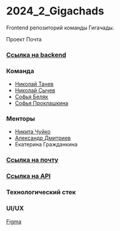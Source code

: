 # 2024_2_Gigachads
Frontend репозиторий команды Гигачады. 

Проект Почта

### [Ссылка на backend](https://github.com/go-park-mail-ru/2024_2_Gigachads)

### Команда
 - [Николай Танев](https://github.com/Tanev-N)
 - [Николай Сычев](https://github.com/sychnico)
 - [Софья Беляк](https://github.com/sofiabelyak)
 - [Софья Проклашкина](https://github.com/sprosonya)
### Менторы
 - [Никита Чуйко](https://github.com/mafin1799)
 - [Александр Дмитриев](https://github.com/B1ncom)
 - Екатерина Гражданкина
 
### [Ссылка на почту](http://89.208.228.234:8010/)

### [Ссылка на API](./API.md)

### Технологический стек

### UI/UX
[Figma]()
